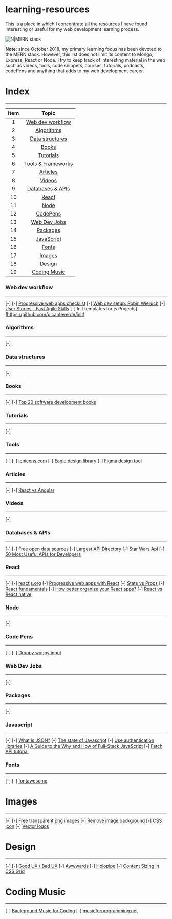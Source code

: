 # learning-resources
This is a place in which I concentrate all the resources I have found interesting or useful for my web development learning process.

![N|MERN stack](https://www.dropbox.com/s/rekvcb5xceathl9/mern3.png?dl=1 "My Learning Focus" )

**Note**: since October 2018, my primary learning focus has been devoted to the MERN stack. However, this list does not limit its content to Mongo, Express, React or Node. I try to keep track of interesting material in the web such as videos, tools, code snippets, courses, tutorials, podcasts, codePens and anything that adds to my web development career.


# Index
---

| Item          | Topic                                     |
|:---:          |:-------------:                            |
| 1             | [Web dev workflow](#web-dev-workflow)     |
| 2             | [Algorithms](#algorithms)                 |
| 3             | [Data structures](#data-structures)       |
| 4             | [Books](#books)                           |
| 5             | [Tutorials](#tutorials)                   |
| 6             | [Tools & Frameworks](#tools-&-frameworks) |
| 7             | [Articles](#articles)                     |
| 8             | [Videos](#articles)                       |
| 9             | [Databases & APIs](#databases-&-apis)     |
| 10            | [React](#react)                           |
| 11            | [Node](#node)                             |
| 12            | [CodePens](#code-pens)                    |
| 13            | [Web Dev Jobs](#code-pens)                |
| 14            | [Packages](#packages)                     |
| 15            | [JavaScript](#javascript)                 |
| 16            | [Fonts](#fonts)                           |
| 17            | [Images](#images)                         |
| 18            | [Design](#design)                         |
| 19            | [Coding Music](#coding-music)             |

### Web dev workflow
---
[-] []()
[-] [Progressive web apps checklist](https://developers.google.com/web/progressive-web-apps/checklist) 
[-] [Web dev setup: Robin Wieruch](https://www.robinwieruch.de/developer-setup/) 
[-] [User Stories - Fast Agile Skills](https://www.linkedin.com/pulse/20141026233229-25825330-user-stories-fast-agile-skills/) 
[-] Init templates for js Projects](https://github.com/picanteverde/init) 

### Algorithms
---
[-] []()

### Data structures
---
[-] []()

### Books
---
[-] []()
[-] [Top 20 software development books](https://apiumhub.com/tech-blog-barcelona/software-development-books/)

### Tutorials
---
[-] []()

### Tools
---
[-] []()
[-] [ionicons.com](https://ionicons.com/)
[-] [Eagle design library](https://eagle.cool/)
[-] [Figma design tool](https://www.figma.com/)

### Articles
---
[-] []()
[-] [React vs Angular](https://www.sitepoint.com/react-vs-angular/)

### Videos
---
[-] []()

### Databases & APIs
---
[-] []()
[-] [Free open data sources](https://medium.freecodecamp.org/https-medium-freecodecamp-org-best-free-open-data-sources-anyone-can-use-a65b514b0f2d?fbclid=IwAR2AfqWBaDEnpsgNwtC_7F5EvzNRHdutyx--Ak-yWYNB0mYL-mzLUSNxODc)
[-] [Largest API Directory](https://www.programmableweb.com/)
[-] [Star Wars Api](http://tomadmz.com/SWAPI/main.html)
[-] [50 Most Useful APIs for Developers](https://www.computersciencezone.org/50-most-useful-apis-for-developers/)

### React
---
[-] []()
[-] [reactjs.org](https://reactjs.org)
[-] [Progressive web apps with React](https://medium.com/@addyosmani/progressive-web-apps-with-react-js-part-i-introduction-50679aef2b12)
[-] [State vs Props](https://codeburst.io/react-state-vs-props-explained-51beebd73b21)
[-] [React fundamentals](https://medium.freecodecamp.org/all-the-fundamental-react-js-concepts-jammed-into-this-single-medium-article-c83f9b53eac2)
[-] [How better organize your React apps?](https://medium.com/@alexmngn/how-to-better-organize-your-react-applications-2fd3ea1920f1)
[-] [React vs React native](https://medium.com/@alexmngn/from-reactjs-to-react-native-what-are-the-main-differences-between-both-d6e8e88ebf24)

### Node
---
[-] []()

### Code Pens
---
[-] []()
[-] [Droppy woppy input](https://codepen.io/ste-vg/pen/VEJwzb)

### Web Dev Jobs
---
[-] []()

### Packages
---
[-] []()

### Javascript
---
[-] []()
[-] [What is JSON?](https://www.infoworld.com/article/3222851/javascript/what-is-json-javascript-object-notation-explained.html)
[-] [The state of Javascript](https://stateofjs.com/)
[-] [Use authentication libraries](https://blog.bitsrc.io/6-javascript-user-authentication-libraries-for-2019-6c7c45fbe458)
[-] [A Guide to the Why and How of Full-Stack JavaScript](https://www.toptal.com/javascript/guide-to-full-stack-javascript-initjs)
[-] [Fetch API tutorial](https://appdividend.com/2018/08/20/javascript-fetch-api-example-tutorial/)

### Fonts
---
[-] []()
[-] [fontawesome](https://fontawesome.com/start)

# Images
---
[-] []()
[-] [Free transparent png images](http://www.stickpng.com/)
[-] [Remove image background](https://www.remove.bg/)
[-] [CSS icon](https://cssicon.space/?fbclid=IwAR3TjlKjA1GX_SwFXfnBR6pyWUQyge6Vf8AL262O0cbtYGfrzlNefjgnbJ4#/icon/sunrise-solid)
[-] [Vector logos](https://www.vectorlogo.zone/)

# Design
---
[-] []()
[-] [Good UX / Bad UX](https://medium.com/goodux-badux)
[-] [Awwwards](https://www.awwwards.com/)
[-] [Holopipe](https://holopipe.com/Features)
[-] [Content Sizing in CSS Grid](https://www.youtube.com/watch?v=lZ2JX_6SGNI&list=PLbSquHt1VCf3rmXD2BymC_ZOGDEIu0OWP)

# Coding Music
---
[-] [Background Music for Coding](https://medium.com/level-up-web/youtube-background-music-for-coding-99b592a74dc8)
[-] [musicforprogramming.net](http://musicforprogramming.net/?one)

